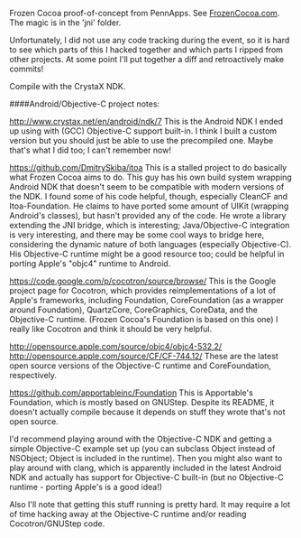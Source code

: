Frozen Cocoa proof-of-concept from PennApps. See [FrozenCocoa.com](http://frozencocoa.com). The magic is in the 'jni' folder.

Unfortunately, I did not use any code tracking during the event, so it is hard to see which parts of this I hacked together and which parts I ripped from other projects. At some point I'll put together a diff and retroactively make commits!

Compile with the CrystaX NDK.

####Android/Objective-C project notes:

http://www.crystax.net/en/android/ndk/7
This is the Android NDK I ended up using with (GCC) Objective-C support built-in. I think I built a custom version but you should just be able to use the precompiled one. Maybe that's what I did too; I can't remember now!

https://github.com/DmitrySkiba/itoa
This is a stalled project to do basically what Frozen Cocoa aims to do. This guy has his own build system wrapping Android NDK that doesn't seem to be compatible with modern versions of the NDK. I found some of his code helpful, though, especially CleanCF and Itoa-Foundation. He claims to have ported some amount of UIKit (wrapping Android's classes), but hasn't provided any of the code. He wrote a library extending the JNI bridge, which is interesting; Java/Objective-C integration is very interesting, and there may be some cool ways to bridge here, considering the dynamic nature of both languages (especially Objective-C). His Objective-C runtime might be a good resource too; could be helpful in porting Apple's "objc4" runtime to Android.

https://code.google.com/p/cocotron/source/browse/
This is the Google project page for Cocotron, which provides reimplementations of a lot of Apple's frameworks, including Foundation, CoreFoundation (as a wrapper around Foundation), QuartzCore, CoreGraphics, CoreData, and the Objective-C runtime. (Frozen Cocoa's Foundation is based on this one)
I really like Cocotron and think it should be very helpful.

http://opensource.apple.com/source/objc4/objc4-532.2/
http://opensource.apple.com/source/CF/CF-744.12/
These are the latest open source versions of the Objective-C runtime and CoreFoundation, respectively.

https://github.com/apportableinc/Foundation
This is Apportable's Foundation, which is mostly based on GNUStep. Despite its README, it doesn't actually compile because it depends on stuff they wrote that's not open source.

I'd recommend playing around with the Objective-C NDK and getting a simple Objective-C example set up (you can subclass Object instead of NSObject; Object is included in the runtime). Then you might also want to play around with clang, which is apparently included in the latest Android NDK and actually has support for Objective-C built-in (but no Objective-C runtime - porting Apple's is a good idea!)

Also I'll note that getting this stuff running is pretty hard. It may require a lot of time hacking away at the Objective-C runtime and/or reading Cocotron/GNUStep code.